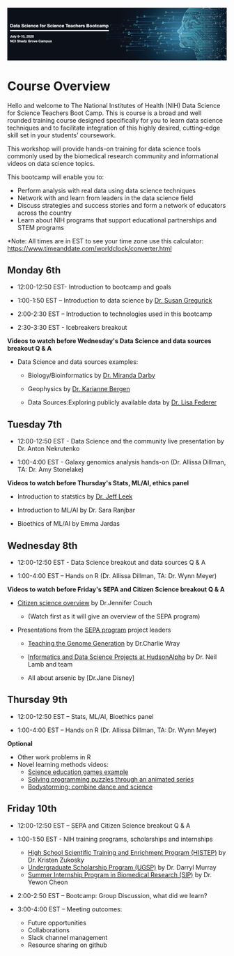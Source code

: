 ![AwesomeLogo](images/logo.png)

# Course Overview
Hello and welcome to The National Institutes of Health (NIH) Data Science for Science Teachers Boot Camp. This is course is a broad and well rounded training course designed specifically for you to learn data science techniques and to facilitate integration of this highly desired, cutting-edge skill set in your students’ coursework.

This workshop will provide hands-on training for data science tools commonly used by the biomedical research community and  informational videos on data science topics.  

This bootcamp will enable you to:
* Perform analysis with real data using data science techniques
* Network with and learn from leaders in the data science field
* Discuss strategies and success stories and form a network of educators across the country
* Learn about NIH programs that support educational partnerships and STEM programs

*Note: All times are in EST to see your time zone use this calculator: https://www.timeanddate.com/worldclock/converter.html

## Monday 6th


* 12:00-12:50 EST- Introduction to bootcamp and goals 

* 1:00-1:50 EST – Introduction to data science by [Dr. Susan Gregurick](https://datascience.nih.gov/director)

* 2:00-2:30 EST – Introduction to technologies used in this bootcamp

* 2:30-3:30 EST - Icebreakers breakout


**Videos to watch before Wednesday's Data Science and data sources breakout Q & A**

- Data Science and data sources examples: 
 
  - Biology/Bioinformatics by [Dr. Miranda Darby](https://www.hood.edu/academics/faculty/miranda-darby)

  - Geophysics by [Dr. Karianne Bergen](https://www.kariannebergen.com/)
  
  - Data Sources:Exploring publicly available data by [Dr. Lisa Federer](https://www.nlm.nih.gov/od/osi/osi_staff.html#federer)


## Tuesday 7th

* 12:00-12:50 EST - Data Science and the community live presentation by Dr. Anton Nekrutenko 

* 1:00-4:00 EST - Galaxy genomics analysis hands-on (Dr. Allissa Dillman, TA: Dr. Amy Stonelake)

**Videos to watch before Thursday's Stats, ML/AI, ethics panel**

- Introduction to statstics by [Dr. Jeff Leek](http://jtleek.com/index.html)

- Introduction to ML/AI by Dr. Sara Ranjbar 

- Bioethics of ML/AI by Emma Jardas


## Wednesday 8th

* 12:00-12:50 EST - Data Science breakout and data sources Q & A

* 1:00-4:00 EST – Hands on R (Dr. Allissa Dillman, TA: Dr. Wynn Meyer)


**Videos to watch before Friday's SEPA and Citizen Science breakout Q & A**

- [Citizen science overview](https://citscibio.org/) by Dr.Jennifer Couch 
  
  - (Watch first as it will give an overview of the SEPA program)

- Presentations from the [SEPA program](https://nihsepa.org/) project leaders 

  - [Teaching the Genome Generation](https://youtu.be/ce4nBjAfKKU) by Dr.Charlie Wray

  - [Informatics and Data Science Projects at HudsonAlpha](https://youtu.be/yRDknL8YZm4) by Dr. Neil Lamb and team 

  - All about arsenic by [Dr.Jane Disney]




## Thursday 9th

* 12:00-12:50 EST – Stats, ML/AI, Bioethics panel 

* 1:00-4:00 EST – Hands on R (Dr. Allissa Dillman, TA: Dr. Wynn Meyer)

**Optional**
- Other work problems in R
- Novel learning methods videos:  
  - [Science education games example](http://www.molecularjig.com/about/)
  - [Solving programming puzzles through an animated series](https://www.ted.com/talks/alex_rosenthal_the_prison_break_think_like_a_coder_ep_1)
  - [Bodystorming: combine dance and science](https://umedia.lib.umn.edu/item/p16022coll262:584?facets%5Bcollection_name_s%5D%5B%5D=IAS+Programming&page=50)

## Friday 10th
* 12:00-12:50 EST – SEPA and Citizen Science breakout Q & A

* 1:00-1:50 EST - NIH training programs, scholarships and internships 
  * [High School Scientific Training and Enrichment Program (HISTEP)](https://www.training.nih.gov/histep) by Dr. Kristen Zukosky
  * [Undergraduate Scholarship Program (UGSP)](https://www.training.nih.gov/programs/ugsp) by Dr. Darryl  Murray
  * [Summer Internship Program in Biomedical Research (SIP)](https://www.training.nih.gov/programs/sip) by Dr. Yewon Cheon

* 2:00-2:50 EST – Bootcamp: Group Discussion, what did we learn?

* 3:00-4:00 EST – Meeting outcomes: 
  * Future opportunities
  * Collaborations 
  * Slack channel management 
  * Resource sharing on github
